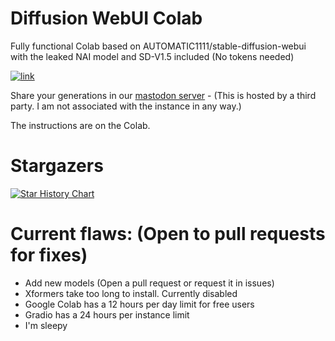 # Diffusion WebUI Colab
Fully functional Colab based on AUTOMATIC1111/stable-diffusion-webui with the leaked NAI model and SD-V1.5 included (No tokens needed)

[![link](https://colab.research.google.com/assets/colab-badge.svg)](https://colab.research.google.com/drive/1PvNyEWIhDU_D-i15DzpPjqDQkbYv_6Hu?usp=sharing)

Share your generations in our [mastodon server](https://social.duti.tech/) - (This is hosted by a third party. I am not associated with the instance in any way.)

The instructions are on the Colab.

# Stargazers
[![Star History Chart](https://api.star-history.com/svg?repos=acheong08/Diffusion-ColabUI&type=Date)](https://star-history.com/#acheong08/Diffusion-ColabUI&Date)

# Current flaws: (Open to pull requests for fixes)
- Add new models (Open a pull request or request it in issues)
- Xformers take too long to install. Currently disabled
- Google Colab has a 12 hours per day limit for free users 
- Gradio has a 24 hours per instance limit
- I'm sleepy
